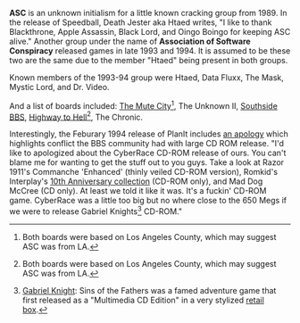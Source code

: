 **ASC** is an unknown initialism for a little known cracking group from 1989.
In the release of Speedball, Death Jester aka Htaed writes, "I like to thank Blackthrone, Apple Assassin, Black Lord, and Oingo Boingo for keeping ASC alive." Another group under the name of **Association of Software Conspiracy** released games in late 1993 and 1994. It is assumed to be these two are the same due to the member "Htaed" being present in both groups.

Known members of the 1993-94 group were Htaed, Data Fluxx, The Mask, Mystic Lord, and Dr. Video.

And a list of boards included: [The Mute City](https://demozoo.org/bbs/3734/)[^1], The Unknown II, [Southside BBS](https://demozoo.org/bbs/6489/), [Highway to Hell](https://demozoo.org/bbs/10459/)[^1], The Chronic.

Interestingly, the Feburary 1994 release of PlanIt includes [an apology](/f/ae27d34) which highlights conflict the BBS community had with large CD ROM release. "I'd like to apologized about the CyberRace CD-ROM release of ours. You can't blame me for wanting to get the stuff out to you guys. Take a look at Razor 1911's Commanche 'Enhanced' (thinly veiled CD-ROM version), Romkid's Interplay's [10th Anniversary collection](/f/af2605a) (CD-ROM only), and Mad Dog McCree (CD only). At least we told it like it was. It's a fuckin' CD-ROM game. CyberRace was a little too big but no where close to the 650 Megs if we were to release Gabriel Knights[^2] CD-ROM."

[^1]: Both boards were based on Los Angeles County, which may suggest ASC was from LA.
[^2]: [Gabriel Knight](https://www.gog.com/en/game/gabriel_knight_sins_of_the_fathers_20th_anniversary_edition): Sins of the Fathers was a famed adventure game that first released as a "Multimedia CD Edition" in a very stylized [retail box](https://www.mobygames.com/game/116/gabriel-knight-sins-of-the-fathers/cover/group-2090/cover-957/).